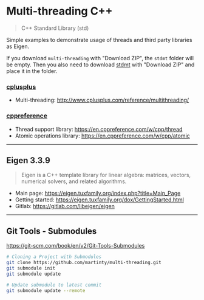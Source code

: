 # Multi-threading C++

> C++ Standard Library (std)

Simple examples to demonstrate usage of threads and third party libraries as Eigen. 

If you download `multi-threading` with "Download ZIP", the `stdmt` folder will be empty. Then you also need to download [stdmt](https://github.com/martinty/stdmt/tree/640c29629e60f8549785b9cabed7cc9d6f274cbd) with "Download ZIP" and place it in the folder.

### [cplusplus](http://www.cplusplus.com/)

- Multi-threading: http://www.cplusplus.com/reference/multithreading/

### [cppreference](https://en.cppreference.com/w/)

- Thread support library: https://en.cppreference.com/w/cpp/thread
- Atomic operations library: https://en.cppreference.com/w/cpp/atomic

---

## Eigen 3.3.9

> Eigen is a C++ template library for linear algebra: matrices, vectors, numerical solvers, and related algorithms.

- Main page: https://eigen.tuxfamily.org/index.php?title=Main_Page
- Getting started: https://eigen.tuxfamily.org/dox/GettingStarted.html
- Gitlab: https://gitlab.com/libeigen/eigen

---

## Git Tools - Submodules

https://git-scm.com/book/en/v2/Git-Tools-Submodules

```sh
# Cloning a Project with Submodules
git clone https://github.com/martinty/multi-threading.git
git submodule init
git submodule update
```

```sh
# Update submodule to latest commit
git submodule update --remote
```
